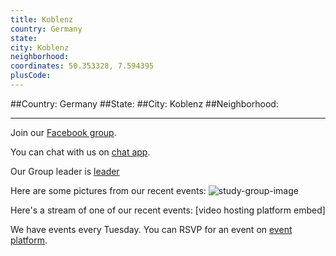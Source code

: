 ```yaml
---
title: Koblenz
country: Germany
state: 
city: Koblenz
neighborhood: 
coordinates: 50.353328, 7.594395
plusCode:
---
```


##Country: Germany
##State: 
##City: Koblenz
##Neighborhood: 
*****
Join our [Facebook group](https://www.facebook.com/groups/free.code.camp.koblenz).

You can chat with us on [chat app]().

Our Group leader is [leader]()

Here are some pictures from our recent events:
![study-group-image]()

Here's a stream of one of our recent events:
[video hosting platform embed]

We have events every Tuesday. You can RSVP for an event on [event platform]().
